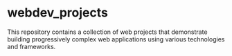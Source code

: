 # webdev_projects
This repository contains a collection of web projects that demonstrate building progressively complex web applications using various technologies and frameworks.
